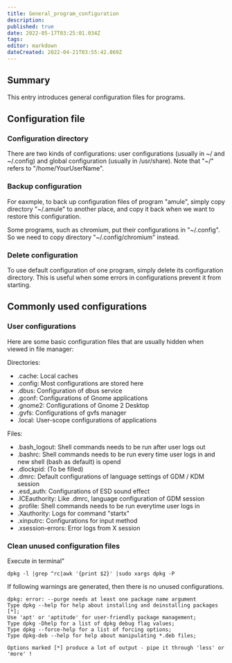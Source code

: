 ```yaml
---
title: General_program_configuration
description: 
published: true
date: 2022-05-17T03:25:01.034Z
tags: 
editor: markdown
dateCreated: 2022-04-21T03:55:42.869Z
---
```


## Summary

This entry introduces general configuration files for programs.

## Configuration file

### Configuration directory

There are two kinds of configurations: user configurations (usually in ~/ and ~/.config) and global configuration (usually in /usr/share). Note that "~/" refers to "/home/YourUserName".

### Backup configuration

For eaxmple, to back up configuration files of program "amule", simply copy directory "~/.amule" to another place, and copy it back when we want to restore this configuration.

Some programs, such as chromium, put their configurations in "~/.config". So we need to copy directory "~/.config/chromium" instead.

### Delete configuration

To use default configuration of one program, simply delete its configuration directory. This is useful when some errors in configurations prevent it from starting.

## Commonly used configurations

### User configurations

Here are some basic configuration files that are usually hidden when viewed in file manager:

Directories:

- .cache: Local caches
- .config: Most configurations are stored here
- .dbus: Configuration of dbus service
- .gconf: Configurations of Gnome applications
- .gnome2: Configurations of Gnome 2 Desktop
- .gvfs: Configurations of gvfs manager
- .local: User-scope configurations of applications

Files:

- .bash_logout: Shell commands needs to be run after user logs out
- .bashrc: Shell commands needs to be run every time user logs in and new shell (bash as default) is opend
- .dlockpid: (To be filled)
- .dmrc: Default configurations of language settings of GDM / KDM session
- .esd_auth: Configurations of ESD sound effect
- .ICEauthority: Like .dmrc, language configuration of GDM session
- .profile: Shell commands needs to be run everytime user logs in
- .Xauthority: Logs for command "startx"
- .xinputrc: Configurations for input method
- .xsession-errors: Error logs from X session

### Clean unused configuration files

Execute in terminal"

    dpkg -l |grep ^rc|awk '{print $2}' |sudo xargs dpkg -P 

If following warnings are generated, then there is no unused configurations.

```
dpkg: error: --purge needs at least one package name argument
Type dpkg --help for help about installing and deinstalling packages [*];
Use 'apt' or 'aptitude' for user-friendly package management;
Type dpkg -Dhelp for a list of dpkg debug flag values;
Type dpkg --force-help for a list of forcing options;
Type dpkg-deb --help for help about manipulating *.deb files;

Options marked [*] produce a lot of output - pipe it through 'less' or 'more' !
```

